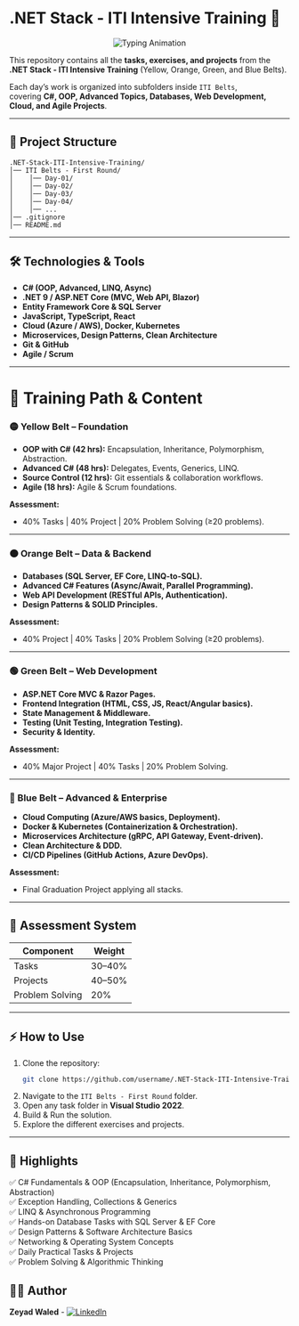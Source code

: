 ﻿# .NET Stack - ITI Intensive Training 🚀  

<p align="center">
  <img src="https://readme-typing-svg.demolab.com?font=Fira+Code&size=22&duration=3000&pause=1000&color=00C3FF&center=true&vCenter=true&width=800&lines=ITI+.NET+Stack+Training+Program;Full+Journey:+Yellow+%E2%9A%BF+Orange+%E2%9A%A1+Green+%F0%9F%8C%B2+Blue+%F0%9F%8C%8C;C%23+OOP+%7C+Advanced+C%23+%7C+EF+Core;Web+API+%7C+MVC+%7C+React;Cloud+%7C+DevOps+%7C+Microservices" alt="Typing Animation" />
</p>

This repository contains all the **tasks, exercises, and projects** from the  
**.NET Stack - ITI Intensive Training** (Yellow, Orange, Green, and Blue Belts).  

Each day’s work is organized into subfolders inside `ITI Belts`,  
covering **C#, OOP, Advanced Topics, Databases, Web Development, Cloud, and Agile Projects**.

---

## 📂 Project Structure
```
.NET-Stack-ITI-Intensive-Training/
│── ITI Belts - First Round/
│    │── Day-01/
│    │── Day-02/
│    │── Day-03/
│    │── Day-04/
│    │── ...
│── .gitignore
│── README.md
```

---

## 🛠️ Technologies & Tools
- **C# (OOP, Advanced, LINQ, Async)**
- **.NET 9 / ASP.NET Core (MVC, Web API, Blazor)**
- **Entity Framework Core & SQL Server**
- **JavaScript, TypeScript, React**
- **Cloud (Azure / AWS), Docker, Kubernetes**
- **Microservices, Design Patterns, Clean Architecture**
- **Git & GitHub**
- **Agile / Scrum**

---

# 📘 Training Path & Content  

### 🟡 Yellow Belt – Foundation
- **OOP with C# (42 hrs):** Encapsulation, Inheritance, Polymorphism, Abstraction.  
- **Advanced C# (48 hrs):** Delegates, Events, Generics, LINQ.  
- **Source Control (12 hrs):** Git essentials & collaboration workflows.  
- **Agile (18 hrs):** Agile & Scrum foundations.  

**Assessment:**  
- 40% Tasks | 40% Project | 20% Problem Solving (≥20 problems).  

---

### 🟠 Orange Belt – Data & Backend
- **Databases (SQL Server, EF Core, LINQ-to-SQL).**  
- **Advanced C# Features (Async/Await, Parallel Programming).**  
- **Web API Development (RESTful APIs, Authentication).**  
- **Design Patterns & SOLID Principles.**  

**Assessment:**  
- 40% Project | 40% Tasks | 20% Problem Solving (≥20 problems).  

---

### 🟢 Green Belt – Web Development
- **ASP.NET Core MVC & Razor Pages.**  
- **Frontend Integration (HTML, CSS, JS, React/Angular basics).**  
- **State Management & Middleware.**  
- **Testing (Unit Testing, Integration Testing).**  
- **Security & Identity.**  

**Assessment:**  
- 40% Major Project | 40% Tasks | 20% Problem Solving.  

---

### 🔵 Blue Belt – Advanced & Enterprise
- **Cloud Computing (Azure/AWS basics, Deployment).**  
- **Docker & Kubernetes (Containerization & Orchestration).**  
- **Microservices Architecture (gRPC, API Gateway, Event-driven).**  
- **Clean Architecture & DDD.**  
- **CI/CD Pipelines (GitHub Actions, Azure DevOps).**  

**Assessment:**  
- Final Graduation Project applying all stacks.  

---

## 📝 Assessment System
| Component        | Weight   |
|------------------|----------|
| Tasks            | 30–40%  |
| Projects         | 40–50%  |
| Problem Solving  | 20%     |

---

## ⚡ How to Use
1. Clone the repository:
   ```bash
   git clone https://github.com/username/.NET-Stack-ITI-Intensive-Training.git
   ```
2. Navigate to the `ITI Belts - First Round` folder.
3. Open any task folder in **Visual Studio 2022**.
4. Build & Run the solution.
5. Explore the different exercises and projects.

---

## 📌 Highlights

✅ C# Fundamentals & OOP (Encapsulation, Inheritance, Polymorphism, Abstraction)  
✅ Exception Handling, Collections & Generics  
✅ LINQ & Asynchronous Programming  
✅ Hands-on Database Tasks with SQL Server & EF Core  
✅ Design Patterns & Software Architecture Basics  
✅ Networking & Operating System Concepts  
✅ Daily Practical Tasks & Projects  
✅ Problem Solving & Algorithmic Thinking  

## 👨‍💻 Author
**Zeyad Waled** - [![LinkedIn](https://img.shields.io/badge/LinkedIn-Connect-blue?style=for-the-badge&logo=linkedin)](https://www.linkedin.com/in/zeyad-waled-3504a9295/)  
